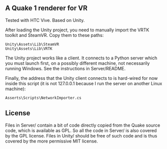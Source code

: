 A Quake 1 renderer for VR
-------------------------

Tested with HTC Vive.  Based on Unity.


After loading the Unity project, you need to manually import the VRTK toolkit and SteamVR.
Copy them to these paths:

    Unity\Assets\Lib\SteamVR
    Unity\Assets\Lib\VRTK


The Unity project works like a client.  It connects to a Python server
which you must launch first, on a possibly different machine, not
necessarily running Windows.  See the instructions in Server/README.


Finally, the address that the Unity client connects to is hard-wired for now inside this
script (it is not 127.0.0.1 because I run the server on another Linux machine):

    Asserts\Scripts\NetworkImporter.cs


License
-------

Files in Server/ contain a bit of code directly copied from the Quake source
code, which is available as GPL.  So all the code in Server/ is also covered
by the GPL license.  Files in Unity/ should be free of such code and is thus
covered by the more permissive MIT license.
